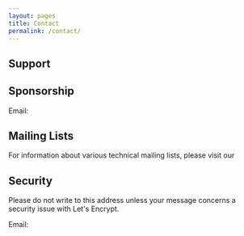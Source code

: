 ```yaml
---
layout: pages
title: Contact
permalink: /contact/
---
```


## Support


## Sponsorship

Email: 

## Mailing Lists

For information about various technical mailing lists, please visit our 

## Security

Please do not write to this address unless your message concerns a security issue with Let's Encrypt.

Email: 


